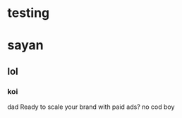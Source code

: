 # testing


<h1>sayan</h1>
<h2>lol</h2>
<h3>koi</h3>dad
Ready to scale your brand with paid ads?  no
cod boy

